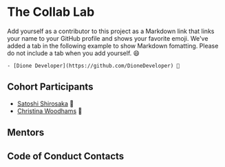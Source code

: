 # The Collab Lab

Add yourself as a contributor to this project as a Markdown link that links your name to your GitHub profile and shows your favorite emoji. We've added a tab in the following example to show Markdown fomatting. Please do not include a tab when you add yourself. 😄

    - [Dione Developer](https://github.com/DioneDeveloper) 💅

## Cohort Participants

- [Satoshi Shirosaka](https://github.com/Satoshi-Sh) 🙏
- [Christina Woodhams](https://github.com/polly89) 💃

## Mentors

## Code of Conduct Contacts

